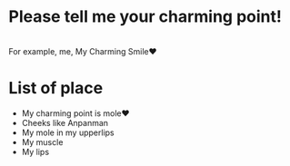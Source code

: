 # Please tell me your charming point!

</br >
For example, me, My Charming Smile❤️

# List of place
- My charming point is mole❤️
- Cheeks like Anpanman
- My mole in my upperlips
- My muscle
- My lips

